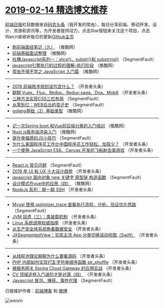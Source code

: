 # [2019-02-14 精选博文推荐](http://hao.caibaojian.com/date/2019/02/14)

[前端日报](http://caibaojian.com/c/news)栏目数据来自[码农头条](http://hao.caibaojian.com/)（我开发的爬虫），每日分享前端、移动开发、设计、资源和资讯等，为开发者提供动力，点击Star按钮来关注这个项目，点击Watch来收听每日的更新[Github主页](https://github.com/kujian/frontendDaily)
* [刷前端面经笔记（九）](http://hao.caibaojian.com/100824.html) （推酷网）
* [前端基础面试整理](http://hao.caibaojian.com/100821.html) （推酷网）
* [吐槽Javascript系列一：slice()、substr()和 substring()](http://hao.caibaojian.com/100748.html) （SegmentFault）
* [javascript引擎执行的过程的理解&#8211;执行阶段](http://hao.caibaojian.com/100823.html) （推酷网）
* [爬虫不得不学之 JavaScript 入门篇](http://hao.caibaojian.com/100814.html) （推酷网）

***
* [2019 前端技术规划该包含什么？](http://hao.caibaojian.com/100773.html) （开发者头条）
* [聊聊 Vuex、Flux、Redux、Redux-saga、Dva、MobX](http://hao.caibaojian.com/100881.html) （开发者头条）
* [三种方法实现CSS三栏布局](http://hao.caibaojian.com/100746.html) （SegmentFault）
* [从零到亿：WEB后台的变迁史](http://hao.caibaojian.com/100738.html) （SegmentFault）
* [golang基础（2）基础类型](http://hao.caibaojian.com/100822.html) （推酷网）

***
* [记一次Spring boot 和Vue前后端分离的入门培训](http://hao.caibaojian.com/100819.html) （推酷网）
* [Nuxt.js服务端渲染入门](http://hao.caibaojian.com/100815.html) （推酷网）
* [提升幸福感的JS小技巧](http://hao.caibaojian.com/100743.html) （SegmentFault）
* [为什么美国程序员工作比中国程序员工作轻松、加班少？](http://hao.caibaojian.com/100754.html) （开发者头条）
* [一个使用 JavaScript ES6、Canvas 开发的飞船射击类游戏](http://hao.caibaojian.com/100765.html) （开发者头条）

***
* [React.js 常见问题](http://hao.caibaojian.com/100745.html) （SegmentFault）
* [2019 年 UI 和 UX 十大设计趋势](http://hao.caibaojian.com/100884.html) （开发者头条）
* [javascript 面向对象 new 关键字 原型链 构造函数](http://hao.caibaojian.com/100747.html) （SegmentFault）
* [设计模式在vue中的应用（四）](http://hao.caibaojian.com/100820.html) （推酷网）
* [NodeJs 系列：聊一聊 SSH](http://hao.caibaojian.com/100887.html) （开发者头条）

***
* [Mysql 使用 optimizer_trace 查看执行流程，分析、验证优化思路](http://hao.caibaojian.com/100737.html) （SegmentFault）
* [JVM 拾遗（三）：类装载机制](http://hao.caibaojian.com/100769.html) （开发者头条）
* [Linux 系统调用权威指南](http://hao.caibaojian.com/100859.html) （开发者头条）
* [从生产安全体系视角看数据安全](http://hao.caibaojian.com/100784.html) （开发者头条）
* [JXSegmentedView：实现主流 App 分类切换滚动视图（Swift）](http://hao.caibaojian.com/100871.html) （开发者头条）

***
* [从线程池理论聊聊为什么要看源码](http://hao.caibaojian.com/100759.html) （开发者头条）
* [PHP 内部如何实现打乱字符串顺序函数 str_shuffle](http://hao.caibaojian.com/100888.html) （开发者头条）
* [微服务网关 Spring Cloud Gateway 的应用实战](http://hao.caibaojian.com/100771.html) （开发者头条）
* [CV 领域这样入门进阶才是对滴（四）](http://hao.caibaojian.com/100860.html) （开发者头条）
* [Javascript  冒泡、捕获、事件代理](http://hao.caibaojian.com/100749.html) （SegmentFault）

日报维护作者：[前端博客](http://caibaojian.com/) 和 [微博](http://caibaojian.com/go/weibo)

![weixin](https://user-images.githubusercontent.com/3055447/38468989-651132ac-3b80-11e8-8e6b-15122322a9d7.png)